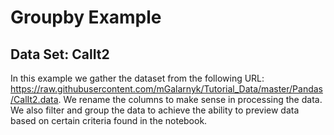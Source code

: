 # Groupby Example
## Data Set: CalIt2

In this example we gather the dataset from the following URL: https://raw.githubusercontent.com/mGalarnyk/Tutorial_Data/master/Pandas/CalIt2.data. We rename the columns to make sense in processing the data. We also filter and group the data to achieve the ability to preview data based on certain criteria found in the notebook.
